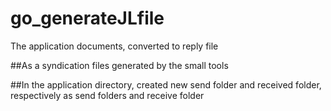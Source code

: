 # go_generateJLfile
The application documents, converted to reply file

##As a syndication files generated by the small tools

##In the application directory, created new send folder and received folder, respectively as send folders and receive folder
